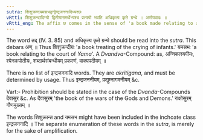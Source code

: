 ```yaml
---
sutra: शिशुक्रन्दयमसभद्वन्द्वेन्द्रजननादिभ्यश्छः
vRtti: शिशुक्रन्दादिभ्यो द्वितीयासमर्थेभ्यश्च प्रत्ययो भवति अधिकृत्य कृते ग्रन्थे । अणोपवादः ॥
vRtti_eng: The affix छ comes in the sense of 'a book made relating to a subject', after the following words in the 2nd case in construction, viz '_sisukranda_,' '_yamasabha_,' the _Dvandva_-compounds, and the words '_indra_-_janana_' &c.
---
```

The word तद् (IV. 3. 85) and अधिकृत्य कृते ग्रन्थे should be read into the _sutra_. This debars अण् ॥ Thus शिशुक्रन्दीयः 'a book treating of the crying of infants.' यमसभः 'a book relating to the court of _Yama_'. A _Dvandva_-Compound: as, अग्निकाश्यपीयः, श्येनकपोतीयः, शब्दार्थसंबन्धीयम् प्रकरणं, वाक्यपदीयम् ॥

There is no list of इन्द्रजननादि words. They are _akritigana_, and must be determined by usage. Thus इन्द्रजननीयम्, प्रद्युम्नागमनीयम् &c.

Vart:- Prohibition should be stated in the case of the _Dvanda_-Compounds देवासुर &c. As दैवासुरम् 'the book of the wars of the Gods and Demons.' राक्षोसुरम् गौणमुख्यम् ॥  

The words शिशुक्रान्त and यमसभ might have been included in the inchoate class इन्द्रजननादि ॥ The separate enumeration of these words in the _sutra_, is merely for the sake of amplification.
